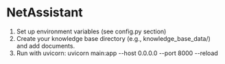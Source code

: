 # NetAssistant
1. Set up environment variables (see config.py section)
2. Create your knowledge base directory (e.g., knowledge_base_data/) and add documents.
3. Run with uvicorn: uvicorn main:app --host 0.0.0.0 --port 8000 --reload